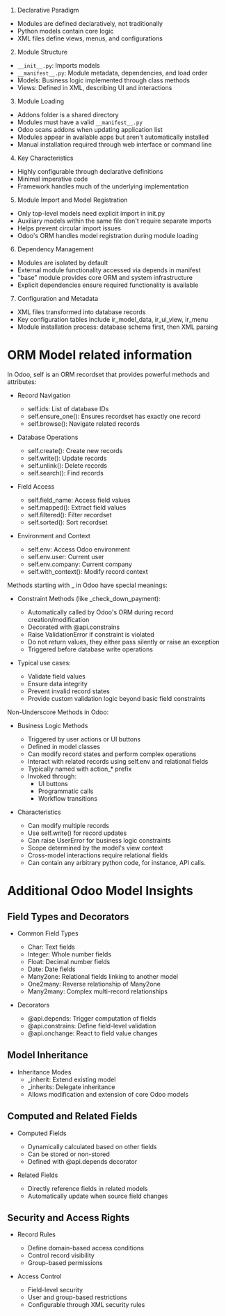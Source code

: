 1. Declarative Paradigm

- Modules are defined declaratively, not traditionally
- Python models contain core logic
- XML files define views, menus, and configurations

2. Module Structure

- `__init__.py`: Imports models
- `__manifest__.py`: Module metadata, dependencies, and load order
- Models: Business logic implemented through class methods
- Views: Defined in XML, describing UI and interactions

3. Module Loading

- Addons folder is a shared directory
- Modules must have a valid `__manifest__.py`
- Odoo scans addons when updating application list
- Modules appear in available apps but aren't automatically installed
- Manual installation required through web interface or command line

4. Key Characteristics

- Highly configurable through declarative definitions
- Minimal imperative code
- Framework handles much of the underlying implementation

5. Module Import and Model Registration

- Only top-level models need explicit import in init.py
- Auxiliary models within the same file don't require separate imports
- Helps prevent circular import issues
- Odoo's ORM handles model registration during module loading
6. Dependency Management

- Modules are isolated by default
- External module functionality accessed via depends in manifest
- "base" module provides core ORM and system infrastructure
- Explicit dependencies ensure required functionality is available

7. Configuration and Metadata

- XML files transformed into database records
- Key configuration tables include ir_model_data, ir_ui_view, ir_menu
- Module installation process: database schema first, then XML parsing

# ORM Model related information 

In Odoo, self is an ORM recordset that provides powerful methods and attributes:

- Record Navigation
    - self.ids: List of database IDs
    - self.ensure_one(): Ensures recordset has exactly one record
    - self.browse(): Navigate related records

- Database Operations
    - self.create(): Create new records
    - self.write(): Update records
    - self.unlink(): Delete records
    - self.search(): Find records

- Field Access
    - self.field_name: Access field values
    - self.mapped(): Extract field values
    - self.filtered(): Filter recordset
    - self.sorted(): Sort recordset

- Environment and Context
    - self.env: Access Odoo environment
    - self.env.user: Current user
    - self.env.company: Current company
    - self.with_context(): Modify record context

Methods starting with _ in Odoo have special meanings:

- Constraint Methods (like _check_down_payment):
    - Automatically called by Odoo's ORM during record creation/modification
    - Decorated with @api.constrains
    - Raise ValidationError if constraint is violated
    - Do not return values, they either pass silently or raise an exception
    - Triggered before database write operations

- Typical use cases:
    - Validate field values
    - Ensure data integrity
    - Prevent invalid record states
    - Provide custom validation logic beyond basic field constraints

Non-Underscore Methods in Odoo:

- Business Logic Methods
    - Triggered by user actions or UI buttons
    - Defined in model classes
    - Can modify record states and perform complex operations
    - Interact with related records using self.env and relational fields
    - Typically named with action_* prefix
    - Invoked through:
        - UI buttons
        - Programmatic calls
        - Workflow transitions

- Characteristics
    - Can modify multiple records
    - Use self.write() for record updates
    - Can raise UserError for business logic constraints
    - Scope determined by the model's view context
    - Cross-model interactions require relational fields
    - Can contain any arbitrary python code, for instance, API calls.

# Additional Odoo Model Insights

## Field Types and Decorators
- Common Field Types
    - Char: Text fields
    - Integer: Whole number fields
    - Float: Decimal number fields
    - Date: Date fields
    - Many2one: Relational fields linking to another model
    - One2many: Reverse relationship of Many2one
    - Many2many: Complex multi-record relationships

- Decorators
    - @api.depends: Trigger computation of fields
    - @api.constrains: Define field-level validation
    - @api.onchange: React to field value changes

## Model Inheritance
- Inheritance Modes
    - _inherit: Extend existing model
    - _inherits: Delegate inheritance
    - Allows modification and extension of core Odoo models

## Computed and Related Fields
- Computed Fields
    - Dynamically calculated based on other fields
    - Can be stored or non-stored
    - Defined with @api.depends decorator

- Related Fields
    - Directly reference fields in related models
    - Automatically update when source field changes

## Security and Access Rights
- Record Rules
    - Define domain-based access conditions
    - Control record visibility
    - Group-based permissions

- Access Control
    - Field-level security
    - User and group-based restrictions
    - Configurable through XML security rules


